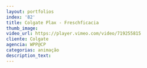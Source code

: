 ```yaml
---
layout: portfolios
index: '82'
title: Colgate Plax - Freschficacia
thumb_image:
video_url: https://player.vimeo.com/video/719255815
cliente: Colgate
agencia: WPP@CP
categorias: animação
description_text:
---
```

